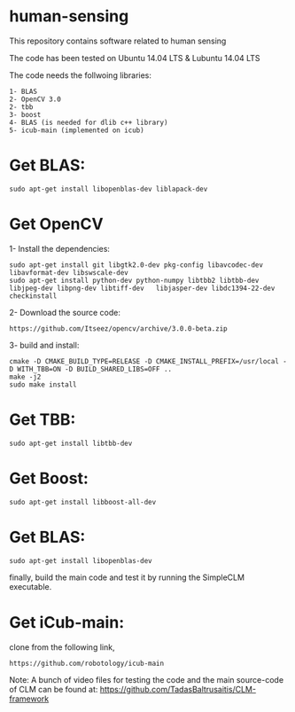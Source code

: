 # human-sensing
This repository contains software related to human sensing

The code has been tested on Ubuntu 14.04 LTS & Lubuntu 14.04 LTS

The code needs the follwoing libraries:

    1- BLAS
    2- OpenCV 3.0
    2- tbb
    3- boost
    4- BLAS (is needed for dlib c++ library)
    5- icub-main (implemented on icub)

# Get BLAS:

    sudo apt-get install libopenblas-dev liblapack-dev 

# Get OpenCV
1- Install the dependencies:

    sudo apt-get install git libgtk2.0-dev pkg-config libavcodec-dev libavformat-dev libswscale-dev
    sudo apt-get install python-dev python-numpy libtbb2 libtbb-dev libjpeg-dev libpng-dev libtiff-dev   libjasper-dev libdc1394-22-dev checkinstall
  
2- Download the source code: 

    https://github.com/Itseez/opencv/archive/3.0.0-beta.zip

3- build and install:

    cmake -D CMAKE_BUILD_TYPE=RELEASE -D CMAKE_INSTALL_PREFIX=/usr/local -D WITH_TBB=ON -D BUILD_SHARED_LIBS=OFF ..
    make -j2
    sudo make install	

# Get TBB:

    sudo apt-get install libtbb-dev

# Get Boost:

    sudo apt-get install libboost-all-dev
    
# Get BLAS:

    sudo apt-get install libopenblas-dev

finally, build the main code and test it by running the SimpleCLM executable. 
  
# Get iCub-main:

clone from the following link,

    https://github.com/robotology/icub-main








Note: A bunch of video files for testing the code and the main source-code of CLM can be found at:
https://github.com/TadasBaltrusaitis/CLM-framework


